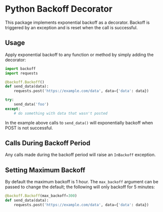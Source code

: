 Python Backoff Decorator
========================

This package implements exponential backoff as a decorator.  Backoff is
triggered by an exception and is reset when the call is successful.


Usage
-----

Apply exponential backoff to any function or method by simply adding the
decorator:

```python
import backoff
import requests

@backoff.Backoff()
def send_data(data):
    requests.post('https://example.com/data', data={'data': data})

try:
    send_data('foo')
except:
    # do something with data that wasn't posted
```

In the example above calls to `send_data()` will exponentially backoff when
POST is not successful.


Calls During Backoff Period
---------------------------

Any calls made during the backoff period will raise an `InBackoff` exception.


Setting Maximum Backoff
-----------------------

By default the maximum backoff is 1 hour.  The `max_backoff` argument can be
passed to change the default; the following will only backoff for 5 minutes:

```python
@backoff.Backoff(max_backoff=300)
def send_data(data):
    requests.post('https://example.com/data', data={'data': data})
```
